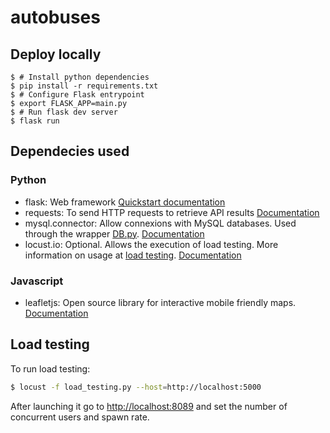# autobuses

## Deploy locally

```
$ # Install python dependencies
$ pip install -r requirements.txt
$ # Configure Flask entrypoint
$ export FLASK_APP=main.py
$ # Run flask dev server
$ flask run
```

## Dependecies used

### Python

* flask: Web framework [Quickstart documentation](https://flask.palletsprojects.com/en/1.1.x/quickstart/)
* requests: To send HTTP requests to retrieve API results [Documentation](https://2.python-requests.org/en/master/)
* mysql.connector: Allow connexions with MySQL databases. Used through the wrapper [DB.py](utils/DB.py). [Documentation](https://dev.mysql.com/doc/connector-python/en/)
* locust.io: Optional. Allows the execution of load testing. More information on usage at [load testing](#load-testing). [Documentation](https://docs.locust.io/en/stable/)

### Javascript

* leafletjs: Open source library for interactive mobile friendly maps. [Documentation](https://leafletjs.com/reference-1.6.0.html)

## Load testing
To run load testing:

```bash
$ locust -f load_testing.py --host=http://localhost:5000
```

After launching it go to [http://localhost:8089](http://localhost:8089) and set the number of concurrent users and spawn rate.